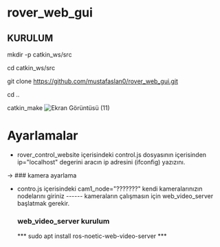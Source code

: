 # rover_web_gui
## KURULUM

mkdir -p catkin_ws/src

cd catkin_ws/src

git clone https://github.com/mustafaslan0/rover_web_gui.git

cd ..

catkin_make
![Ekran Görüntüsü (11)](https://user-images.githubusercontent.com/89737685/199282842-f90d8ed0-3e5e-4819-8f4f-b25cc563f0b0.png)




# Ayarlamalar

- rover_control_website içerisindeki control.js dosyasının içerisinden ip="localhost" degerini aracın ip adresini (ifconfig) yazızını.


-> ### kamera ayarlama

- contro.js içerisindeki cam1_node="???????" kendi kameralarınızın nodelarını giriniz
------ kameraların çalışmasın için web_video_server başlatmak gerekir.
    ### web_video_server kurulum
    
    *** sudo apt install ros-noetic-web-video-server  ***

  
